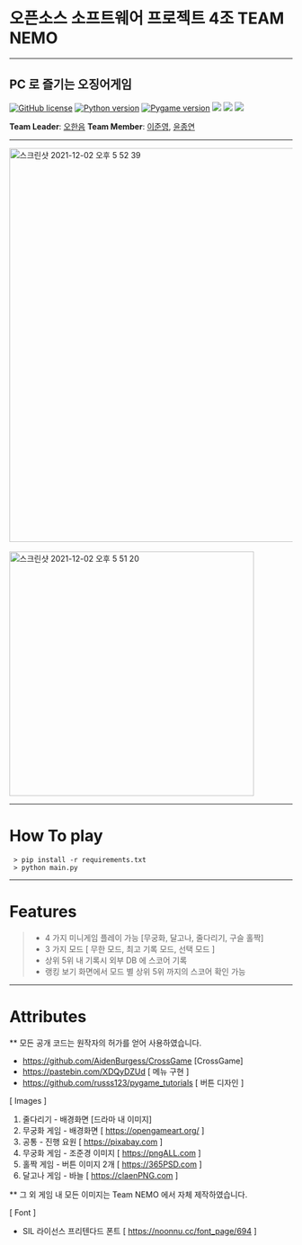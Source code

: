 # 오픈소스 소프트웨어 프로젝트 4조 TEAM NEMO

<hr>

## PC 로 즐기는 오징어게임

[![GitHub license](https://img.shields.io/badge/license-LGPL-lightgrey.svg)](https://github.com/CSID-DGU/2021-2-OSSProj-TeamNEMO-4/blob/master/LICENSE)
[![Python version](https://img.shields.io/badge/python-3.9.0-brightgreen.svg)](https://www.python.org)
[![Pygame version](https://img.shields.io/badge/pygame-2.0.2-yellow.svg)](http://pygame.org)
<img src="https://img.shields.io/badge/MongoDB-47A248?style=flat-square&logo=MongoDB&logoColor=white"/>
<img src="https://img.shields.io/badge/pymongo-9B1FE9?style=flat-square&logo=pymongologoColor=purple"/>
<img src="https://img.shields.io/badge/dnspython-303134?style=flat-square&logo=pymongologoColor=purple"/>

**Team Leader**: [오한음](https://github.com/0hhanum)
**Team Member**: [이준영](https://github.com/JunYoung3682), [윤종연](https://github.com/YJY189)

<hr>

<img width="701" alt="스크린샷 2021-12-02 오후 5 52 39" src="https://user-images.githubusercontent.com/79507291/144389123-dd39fdbb-94f8-4f1f-ad70-8fbcdc896d30.png">

<br>
<br>

<img width="435" alt="스크린샷 2021-12-02 오후 5 51 20" src="https://user-images.githubusercontent.com/79507291/144388930-6508560e-f6fc-4f5e-b199-4bea74ee7579.png">


<hr>

# How To play

```
 > pip install -r requirements.txt
 > python main.py
```

<hr>

# Features

> - 4 가지 미니게임 플레이 가능 [무궁화, 달고나, 줄다리기, 구슬 홀짝]
> - 3 가지 모드 [ 무한 모드, 최고 기록 모드, 선택 모드 ]
> - 상위 5위 내 기록시 외부 DB 에 스코어 기록
> - 랭킹 보기 화면에서 모드 별 상위 5위 까지의 스코어 확인 가능


<hr>

# Attributes

** 모든 공개 코드는 원작자의 허가를 얻어 사용하였습니다.

- https://github.com/AidenBurgess/CrossGame  [CrossGame]
- https://pastebin.com/XDQyDZUd [ 메뉴 구현 ]
- https://github.com/russs123/pygame_tutorials [ 버튼 디자인 ]

[ Images ]

1. 줄다리기 - 배경화면 [드라마 내 이미지]
2. 무궁화 게임 - 배경화면 [ https://opengameart.org/ ]
3. 공통 - 진행 요원 [ https://pixabay.com ]
4. 무궁화 게임 - 조준경 이미지 [ https://pngALL.com ]
5. 홀짝 게임 - 버튼 이미지 2개 [ https://365PSD.com ]
6. 달고나 게임 - 바늘 [ https://claenPNG.com ]

** 그 외 게임 내 모든 이미지는 Team NEMO 에서 자체 제작하였습니다.

[ Font ]

- SIL 라이선스 프리텐다드 폰트 [ https://noonnu.cc/font_page/694 ]